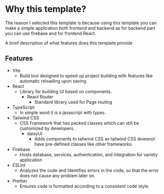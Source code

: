 
# Why this template?

The reason I selected this template is because using this template you can make a simple application both frontend and backend as for backend part you can use firebase and for frontend React.

A brief description of what features does this template provide

## Features

- Vite
  - Build tool designed to speed up project building with features like automatic reloading upon saving.
- React
  - Library for building UI based on components.
    - React Router
      - Standard library used for Page routing
- TypeScript
  - In simple word it is a javascript with types.
- Tailwind CSS
  - CSS Framework that has packed classes which can still be customized by developers.
    - daisyUI
      - Adds components to tailwind CSS as tailwind CSS dowsnot have pre-defined classes like other frameworks.
- Firebase
    - Hosts database, services, authentication, and integration for variety application
- ESLint
    - Analyzes the code and Identifies errors in the code, so that the error does not cause any problem later on.
- Prettier
    - Ensures code is formatted according to a consistent code style.

